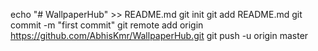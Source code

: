 echo "# WallpaperHub" >> README.md
git init
git add README.md
git commit -m "first commit"
git remote add origin https://github.com/AbhisKmr/WallpaperHub.git
git push -u origin master